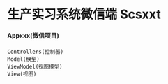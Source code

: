 # 生产实习系统微信端 Scsxxt 

#### Appxxx(微信项目)
    Controllers(控制器)
    Model(模型)
    ViewModel(视图模型)
    View(视图)
